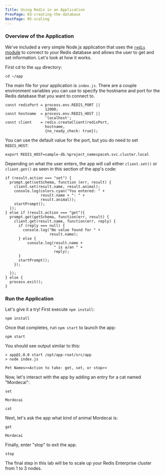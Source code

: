 ```yaml
---
Title: Using Redis in an Application
PrevPage: 03-creating-the-database
NextPage: 05-scaling
---
```


### Overview of the Application

We've included a very simple Node.js application that uses the [`redis` module](https://www.npmjs.com/package/redis) to connect to your Redis database and allows the user to get and set information. Let's look at how it works.

First cd to the `app` directory:

```execute-1
cd ~/app
```

The main file for your application is `index.js`. There are a couple environment variables you can use to specify the hostname and port for the Redis database that you want to connect to.

```
const redisPort = process.env.REDIS_PORT ||
                  12000;
const hostname  = process.env.REDIS_HOST ||
                  'localhost';
const client    = redis.createClient(redisPort, 
                  hostname,
                  {no_ready_check: true});
```

You can use the default value for the port, but you do need to set `REDIS_HOST`:

```execute-1
export REDIS_HOST=sample-db.%project_namespace%.svc.cluster.local
```

Depending on what the user enters, the app will call either `client.set()` or `client.get()` as seen in this section of the app's code:

```
if (result.action === "set") {
  prompt.get(setSchema, function (err, result) {
    client.set(result.name, result.animal);
    console.log(colors.cyan("You entered: " +
                result.name + ": " +
                result.animal));
    startPrompt();
  });
} else if (result.action === "get"){
  prompt.get(getSchema, function(err, result) {
    client.get(result.name, function(err, reply) {
      if (reply === null) {
        console.log("No value found for " + 
                    result.name);
      } else {
          console.log(result.name +
                      " is a/an " +
                      reply);
      }
      startPrompt();
    });

  });
} else {
  process.exit();
}
```

### Run the Application

Let's give it a try! First execute `npm install`:

```execute-1
npm install
```

Once that completes, run `npm start` to launch the app:

```execute-1
npm start
```

You should see output similar to this:

```
> app@1.0.0 start /opt/app-root/src/app
> node index.js

Pet Names><Action to take: get, set, or stop><
```

Now, let's interact with the app by adding an entry for a cat named "Mordecai":
```execute-1
set
```

```execute-1
Mordecai
```

```execute-1
cat
```

Next, let's ask the app what kind of animal Mordecai is:
```execute-1
get
```

```execute-1
Mordecai
```

Finally, enter "stop" to exit the app.
```execute-1
stop
```

The final step in this lab will be to scale up your Redis Enterprise cluster from 1 to 3 nodes.

